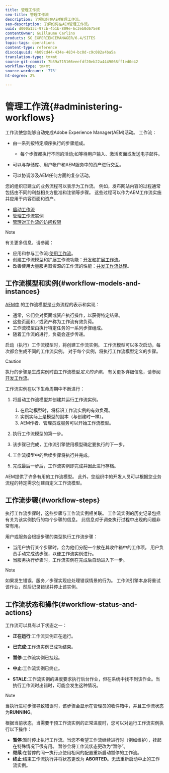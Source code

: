 ```yaml
---
title: 管理工作流
seo-title: 管理工作流
description: 了解如何在AEM管理工作流。
seo-description: 了解如何在AEM管理工作流。
uuid: d000a13c-97cb-4b1b-809e-6c3eb0d675e8
contentOwner: Guillaume Carlino
products: SG_EXPERIENCEMANAGER/6.4/SITES
topic-tags: operations
content-type: reference
discoiquuid: 4b09cd44-434e-4834-bc0d-c9c082a4ba5a
translation-type: tm+mt
source-git-commit: 7b39a715166eeefdf20eb22a4449068ff1ed0e42
workflow-type: tm+mt
source-wordcount: '773'
ht-degree: 2%

---
```



# 管理工作流{#administering-workflows}

工作流使您能够自动完成Adobe Experience Manager(AEM)活动。 工作流：

* 由一系列按特定顺序执行的步骤组成。

   * 每个步骤都执行不同的活动;如等待用户输入、激活页面或发送电子邮件。

* 可以与存储库、用户帐户和AEM服务中的资产进行交互。
* 可以协调涉及AEM任何方面的复杂活动。

您的组织已建立的业务流程可以表示为工作流。 例如，发布网站内容的过程通常包括由不同的利益相关方批准和注销等步骤。 这些过程可以作为AEM工作流实施并应用于内容页面和资产。

* [启动工作流](/help/sites-administering/workflows-starting.md)
* [管理工作流实例](/help/sites-administering/workflows-administering.md)
* [管理对工作流的访问权限](/help/sites-administering/workflows-managing.md)

>[!NOTE]
>
>有关更多信息，请参阅：
>
>* 应用和参与工作流:[使用工作流](/help/sites-authoring/workflows.md)。
>* 创建工作流模型和扩展工作流功能：[开发和扩展工作流](/help/sites-developing/workflows.md)。
>* 改善使用大量服务器资源的工作流的性能：[并发工作流处理](/help/sites-deploying/configuring-performance.md#concurrent-workflow-processing)。

>



## 工作流模型和实例{#workflow-models-and-instances}

[AEM中](/help/sites-developing/workflows.md#model) 的工作流模型是业务流程的表示和实现：

* 通常，它们会对页面或资产执行操作，以获得特定结果。
* 这些页面和／或资产称为工作流有效负荷。
* 工作流模型由执行特定任务的一系列步骤组成。
* 随着工作流的进行，负载会逐步传递。

启动（执行）工作流模型时，将创建工作流实例。 工作流模型可以多次启动，每次都会生成不同的工作流实例。 对于每个实例，将执行工作流模型定义的步骤。

>[!CAUTION]
>
>执行的步骤是生成实例时由工作流模型&#x200B;*定义的步骤*。 有关更多详细信息，请参阅[开发工作流](/help/sites-developing/workflows.md#model)。

工作流实例在以下生命周期中不断进行：

1. 将启动工作流模型并创建并运行工作流实例。

   1. 在启动模型时，将标识工作流实例的有效负荷。
   1. 实例实际上是模型的副本（与创建时一样）。
   1. AEM作者、管理员或服务可以开始工作流模型。

1. 执行工作流模型的第一步。
1. 该步骤已完成，工作流引擎使用模型确定要执行的下一步。
1. 工作流模型中的后续步骤将执行并完成。
1. 完成最后一步后，工作流实例即完成并因此进行存档。

AEM提供了许多有用的工作流模型。 此外，您组织中的开发人员可以根据您业务流程的特定需求创建自定义工作流模型。

## 工作流步骤{#workflow-steps}

执行工作流步骤时，这些步骤与工作流实例相关联。 工作流实例的历史记录包括有关为该实例执行的每个步骤的信息。 此信息对于调查执行过程中出现的问题非常有用。

用户或服务会根据步骤的类型执行工作流步骤：

* 当用户执行某个步骤时，会为他们分配一个放在其收件箱中的工作项。 用户负责手动完成该步骤，以便工作流实例进行。
* 当服务执行步骤时，工作流实例在完成后自动进入下一步。

>[!NOTE]
>
>如果发生错误，服务／步骤实现应处理错误情景的行为。 工作流引擎本身将重试该作业，然后记录错误并停止该实例。

## 工作流状态和操作{#workflow-status-and-actions}

工作流可以具有以下状态之一：

* **正在运行**:工作流实例正在运行。
* **已完成**:工作流实例已成功结束。

* **暂停**:工作流实例已挂起。
* **中止**:工作流实例已终止。
* **STALE**:工作流实例的进度要求执行后台作业，但在系统中找不到该作业。当执行工作流时出错时，可能会发生这种情况。

>[!NOTE]
>
>当执行进程步骤导致错误时，该步骤会显示在管理员的收件箱中，并且工作流状态为&#x200B;**RUNNING**。

根据当前状态，当需要干预工作流实例的正常进度时，您可以对运行工作流实例执行以下操作：

* **暂停**:暂时停止执行工作流。当您不希望工作流继续进行时（例如维护），挂起在特殊情况下很有用。 暂停会将工作流状态更改为“暂停”。
* **继续**:在暂停的同一执行点使用相同的配置重新启动暂停的工作流。
* **终止**:结束工作流执行并将状态更改为 **ABORTED**。无法重新启动中止的工作流实例。

